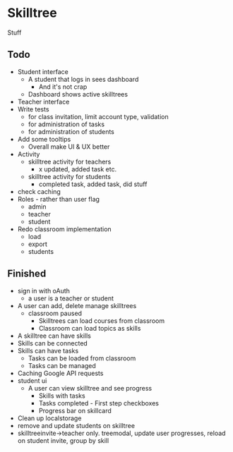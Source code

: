 # Skilltree
Stuff

## Todo
* Student interface
    * A student that logs in sees dashboard
        * And it's not crap
    * Dashboard shows active skilltrees
* Teacher interface
* Write tests
    * for class invitation, limit account type, validation
    * for administration of tasks
    * for administration of students
* Add some tooltips
    * Overall make UI & UX better
* Activity
    * skilltree activity for teachers
        * x updated, added task etc.
    * skilltree activity for students
        * completed task, added task, did stuff 
* check caching
* Roles - rather than user flag
    * admin
    * teacher
    * student
* Redo classroom implementation
    * load
    * export
    * students

## Finished
* sign in with oAuth
    * a user is a teacher or student
* A user can add, delete manage skilltrees
    * classroom paused
        * Skilltrees can load courses from classroom
        * Classroom can load topics as skills
* A skilltree can have skills
* Skills can be connected
* Skills can have tasks
    * Tasks can be loaded from classroom
    * Tasks can be managed
* Caching Google API requests
* student ui
    * A user can view skilltree and see progress
        * Skills with tasks
        * Tasks completed - First step checkboxes
        * Progress bar on skillcard
* Clean up localstorage
* remove and update students on skilltree
* skilltreeinvite->teacher only. treemodal, update user progresses, reload on student invite, group by skill